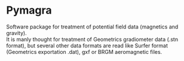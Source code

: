 # Pymagra

Software package for treatment of potential field data (magnetics and gravity).  
It is manly thought for treatment of Geometrics gradiometer data (.stn format), but several other data formats are read like Surfer format (Geometrics exportation .dat), gxf or BRGM aeromagnetic files.
